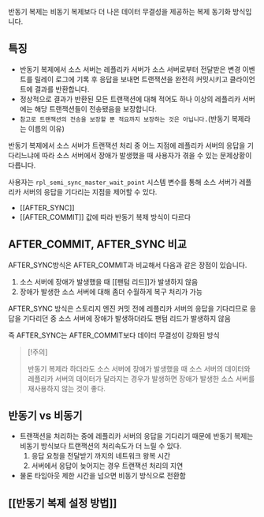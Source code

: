 
반동기 복제는 비동기 복제보다 더 나은 데이터 무결성을 제공하는 복제 동기화 방식입니다. 
## 특징
- 반동기 복제에서 소스 서버는 레플리카 서버가 소스 서버로부터 전달받은 변경 이벤트를 릴레이 로그에 기록 후 응답을 보내면 트랜잭션을 완전히 커밋시키고 클라이언트에 결과를 반환합니다.
- 정상적으로 결과가 반환된 모든 트랜잭션에 대해 적어도 하나 이상의 레플리카 서버에는 해당 트랜잭션들이 전송됐음을 보장합니다. 
- `참고로 트랜잭션의 전송을 보장할 뿐 적요까지 보장하는 것은 아닙니다.`(반동기 복제라는 이름의 이유)

반동기 복제에서 소스 서버가 트랜잭션 처리 중 어느 지점에 레플리카 서버의 응답을 기다리느냐에 따라 소스 서버에서 장애가 발생했을 때 사용자가 겪을 수 있는 문제상황이 다릅니다.

사용자는 `rpl_semi_sync_master_wait_point` 시스템 변수를 통해 소스 서버가 레플리카 서버의 응답을 기다리는 지점을 제어할 수 있다.
- [[AFTER_SYNC]]
- [[AFTER_COMMIT]]
값에 따라 반동기 복제 방식이 다르다 


## AFTER_COMMIT, AFTER_SYNC 비교
AFTER_SYNC방식은 AFTER_COMMIT과 비교해서 다음과 같은 장점이 있습니다.
1. 소스 서버에 장애가 발생했을 때 [[팬텀 리드]]가 발생하지 않음
2. 장애가 발생한 소스 서버에 대해 좀더 수월하게 복구 처리가 가능

AFTER_SYNC 방식은  스토리지 엔진 커밋 전에 레플리카 서버의 응답을 기다리므로 응답을 기다리던 중 소스 서버에 장애가 발생하더라도 팬텀 리드가 발생하지 않음

즉 AFTER_SYNC는 AFTER_COMMIT보다 데이터 무결성이 강화된 방식

> [!주의]
> 
> 반동기 복제라 하더라도 소스 서버에 장애가 발생했을 때 소스 서버의 데이터와 레플리카 서버의 데이터가 달라지는 경우가 발생하면 장애가 발생한 소스 서버를 재사용하지 않는 것이 좋다. 




## 반동기 vs 비동기 
- 트랜잭션을 처리하는 중에 레플리카 서버의 응답을 기다리기 때문에 반동기 복제는 비동기 방식보다 트랜잭션의 처리속도가 더 느릴 수 있다. 
	1. 응답 요청을 전달받기 까지의 네트워크 왕복 시간
	2. 서버에서 응답이 늦어지는 경우 트랜잭션 처리의 지연
- 물론 타임아웃 제한 시간을 넘으면 비동기 방식으로 전환함


## [[반동기 복제 설정 방법]]
